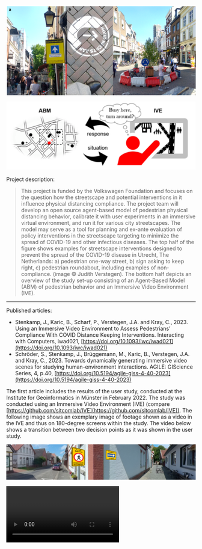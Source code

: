 ![Images of streetscape interventions in the Netherlands](figures/figure1.png)

![Scheme of interaction between ABM and IVE](figures/figure2.png)

Project description:
> This project is funded by the Volkswagen Foundation and focuses on the question how the streetscape and potential interventions in it influence physical distancing compliance. The project team will develop an open source agent-based model of pedestrian physical distancing behavior, calibrate it with user experiments in an immersive virtual environment, and run it for various city streetscapes. The model may serve as a tool for planning and ex-ante evaluation of policy interventions in the streetscape targeting to minimize the spread of COVID-19 and other infectious diseases. The top half of the figure shows examples for streetscape interventions designed to prevent the spread of the COVID-19 disease in Utrecht, The Netherlands: a) pedestrian one-way street, b) sign asking to keep right, c) pedestrian roundabout, including examples of non-compliance. (image © Judith Verstegen). The bottom half depicts an overview of the study set-up consisting of an Agent-Based Model (ABM) of pedestrian behavior and an Immersive Video Environment (IVE).

---

Published articles:
- Stenkamp, J., Karic, B., Scharf, P., Verstegen, J.A. and Kray, C., 2023. Using an Immersive Video Environment to Assess Pedestrians’ Compliance With COVID Distance Keeping Interventions. Interacting with Computers, iwad021, [https://doi.org/10.1093/iwc/iwad021](https://doi.org/10.1093/iwc/iwad021)
- Schröder, S., Stenkamp, J., Brüggemann, M., Karic, B., Verstegen, J.A. and Kray, C., 2023. Towards dynamically generating immersive video scenes for studying human-environment interactions. AGILE: GIScience Series, 4, p.40, [https://doi.org/10.5194/agile-giss-4-40-2023](https://doi.org/10.5194/agile-giss-4-40-2023)

The first article includes the results of the user study, conducted at the Institute for Geoinformatics in Münster in February 2022. The study was conducted using an Immersive Video Environment (IVE) (compare [https://github.com/sitcomlab/IVE](https://github.com/sitcomlab/IVE)). The following image shows an exemplary image of footage shown as a video in the IVE and thus on 180-degree screens within the study. The video below shows a transition between two decision points as it was shown in the user study.

![Study footage example](figures/figure3.png)

![Transition example](figures/video1.mp4)